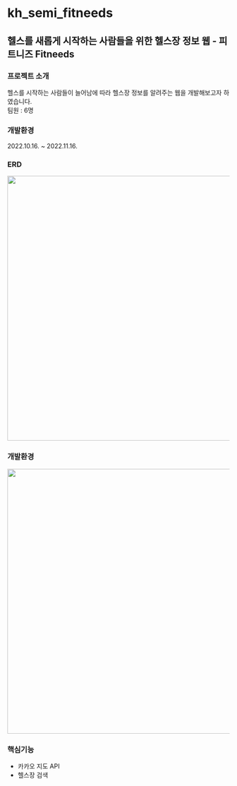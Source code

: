 # kh_semi_fitneeds
## 헬스를 새롭게 시작하는 사람들을 위한 헬스장 정보 웹 - 피트니즈 Fitneeds

### 프로젝트 소개
헬스를 시작하는 사람들이 늘어남에 따라 헬스장 정보를 알려주는 웹을 개발해보고자 하였습니다. <br>
팀원 : 6명
<br>

### 개발환경 <br>
2022.10.16. ~ 2022.11.16.
<br>

### ERD<br>
<img src="https://user-images.githubusercontent.com/86849233/213394202-fcf49ac2-a0ac-4007-94aa-4330d0306348.png" width="600"/>

<br>

### 개발환경
<img src="https://user-images.githubusercontent.com/86849233/213395134-3d15b13b-2443-415d-ad32-57dce7628610.png" width="600"/>


<br>

### 핵심기능 <br>
* 카카오 지도 API
* 헬스장 검색
